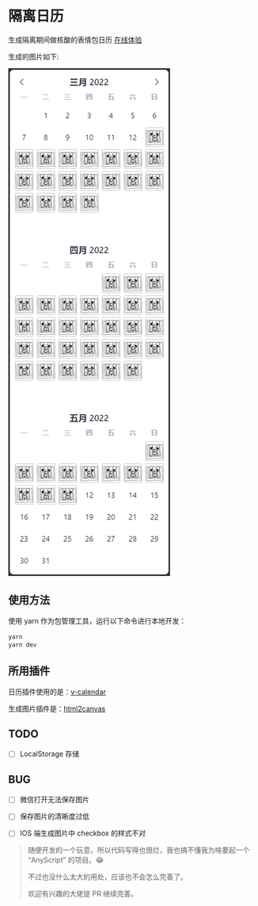 # 隔离日历

生成隔离期间做核酸的表情包日历
[在线体验](https://quarantine-calendar.vercel.app/)

生成的图片如下:

![示例图片](./demo.png)



## 使用方法

使用 yarn 作为包管理工具，运行以下命令进行本地开发：
```shell
yarn
yarn dev
```
## 所用插件
日历插件使用的是：[v-calendar](https://github.com/nathanreyes/v-calendar)

生成图片插件是：[html2canvas](https://html2canvas.hertzen.com/)

## TODO
- [ ] LocalStorage 存储

## BUG

- [ ] 微信打开无法保存图片
- [ ] 保存图片的清晰度过低
- [ ] IOS 端生成图片中 checkbox 的样式不对




> 随便开发的一个玩意，所以代码写得也很烂，我也搞不懂我为啥要起一个 “AnyScript” 的项目。😂
>
> 不过也没什么太大的用处，应该也不会怎么完善了。
>
> 欢迎有兴趣的大佬提 PR 继续完善。
